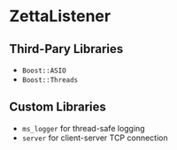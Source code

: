 # ZettaListener

## Third-Pary Libraries 
* `Boost::ASIO`
* `Boost::Threads`

## Custom Libraries
* `ms_logger` for thread-safe logging
* `server` for client-server TCP connection
